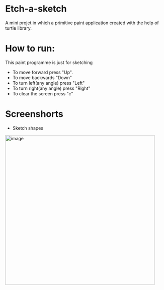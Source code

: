 # Etch-a-sketch
A mini projet in which a primitive paint application created with the help of turtle library.

# How to run:
This paint programme is just for sketching

* To move forward press "Up".
* To move backwards "Down"
* To turn left(any angle) press "Left"
* To turn right(any angle) press "Right"
* To clear the screen press "c"

# Screenshorts
* Sketch shapes

<img width="475" alt="image" src="https://user-images.githubusercontent.com/103064401/188071575-d250eddd-9733-49b0-afeb-2b79c9b9190b.png">

